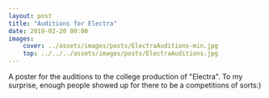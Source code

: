 ```yaml
---
layout: post
title: "Auditions for Electra"
date: 2019-02-20 00:00
images: 
    cover: ../assets/images/posts/ElectraAuditions-min.jpg
    top: ../../../assets/images/posts/ElectraAuditions.jpg
---
```

A poster for the auditions to the college production of "Electra". To my surprise, enough people showed up for there to be a competitions of sorts:)